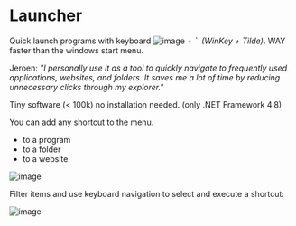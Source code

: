 # Launcher
Quick launch programs with keyboard ![image](https://github.com/jvanlangen/Launcher/assets/1532756/2a7919e7-303c-4573-8288-23aaeff5e4dd) + <kbd>`</kbd> _(WinKey + Tilde)_. WAY faster than the windows start menu. 

Jeroen: *"I personally use it as a tool to quickly navigate to frequently used applications, websites, and folders. It saves me a lot of time by reducing unnecessary clicks through my explorer."*

Tiny software (< 100k) no installation needed. (only .NET Framework 4.8)

You can add any shortcut to the menu.
- to a program
- to a folder
- to a website

![image](https://github.com/jvanlangen/Launcher/assets/1532756/3a997914-f7bf-4d50-8d93-d7db707a269a)

Filter items and use keyboard navigation to select and execute a shortcut:

![image](https://github.com/jvanlangen/Launcher/assets/1532756/e4bd3693-6bd0-4b3d-86c1-24d19b8cc7b4)
